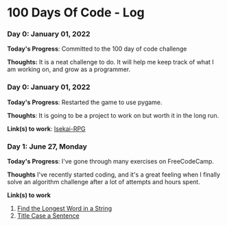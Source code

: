 # 100 Days Of Code - Log

### Day 0: January 01, 2022

**Today's Progress**: Committed to the 100 day of code challenge

**Thoughts:** It is a neat challenge to do. It will help me keep track of what I am working on, and grow as a programmer.

### Day 0: January 01, 2022

**Today's Progress**: Restarted the game to use pygame.

**Thoughts**: It is going to be a project to work on but worth it in the long run.

**Link(s) to work**: [Isekai-RPG](https://github.com/crazyguy42781/Isekai-RPG)


### Day 1: June 27, Monday

**Today's Progress**: I've gone through many exercises on FreeCodeCamp.

**Thoughts** I've recently started coding, and it's a great feeling when I finally solve an algorithm challenge after a lot of attempts and hours spent.

**Link(s) to work**
1. [Find the Longest Word in a String](https://www.freecodecamp.com/challenges/find-the-longest-word-in-a-string)
2. [Title Case a Sentence](https://www.freecodecamp.com/challenges/title-case-a-sentence)

